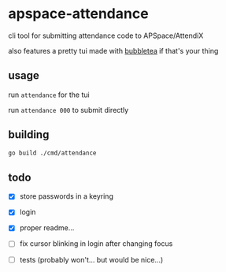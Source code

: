 # apspace-attendance

cli tool for submitting attendance code to APSpace/AttendiX

also features a pretty tui made with [bubbletea](https://github.com/charmbracelet/bubbletea) if that's your thing

## usage
run `attendance` for the tui

run `attendance 000` to submit directly

## building
```sh
go build ./cmd/attendance
```

## todo
- [X] store passwords in a keyring
- [X] login
- [X] proper readme...
- [ ] fix cursor blinking in login after changing focus
- [ ] tests (probably won't... but would be nice...)

